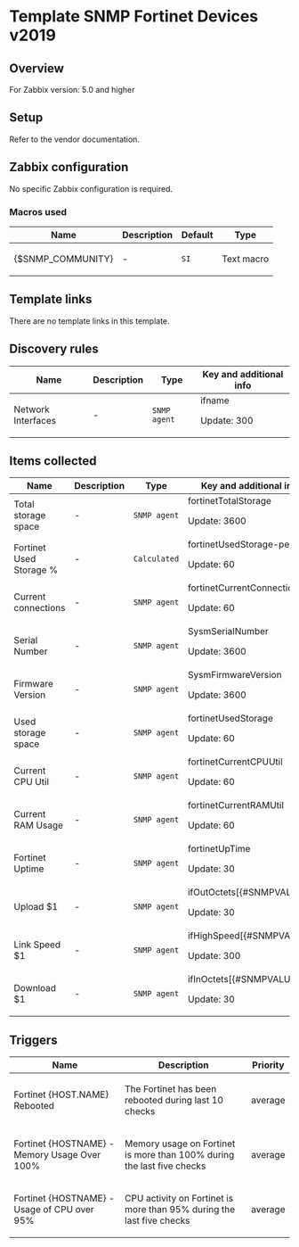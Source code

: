 # Template SNMP Fortinet Devices v2019

## Overview

For Zabbix version: 5.0 and higher

## Setup

Refer to the vendor documentation.

## Zabbix configuration

No specific Zabbix configuration is required.

### Macros used

|Name|Description|Default|Type|
|----|-----------|-------|----|
|{$SNMP_COMMUNITY}|<p>-</p>|`SI`|Text macro|
## Template links

There are no template links in this template.

## Discovery rules

|Name|Description|Type|Key and additional info|
|----|-----------|----|----|
|Network Interfaces|<p>-</p>|`SNMP agent`|ifname<p>Update: 300</p>|
## Items collected

|Name|Description|Type|Key and additional info|
|----|-----------|----|----|
|Total storage space|<p>-</p>|`SNMP agent`|fortinetTotalStorage<p>Update: 3600</p>|
|Fortinet Used Storage %|<p>-</p>|`Calculated`|fortinetUsedStorage-percent<p>Update: 60</p>|
|Current connections|<p>-</p>|`SNMP agent`|fortinetCurrentConnections<p>Update: 60</p>|
|Serial Number|<p>-</p>|`SNMP agent`|SysmSerialNumber<p>Update: 3600</p>|
|Firmware Version|<p>-</p>|`SNMP agent`|SysmFirmwareVersion<p>Update: 3600</p>|
|Used storage space|<p>-</p>|`SNMP agent`|fortinetUsedStorage<p>Update: 60</p>|
|Current CPU Util|<p>-</p>|`SNMP agent`|fortinetCurrentCPUUtil<p>Update: 60</p>|
|Current RAM Usage|<p>-</p>|`SNMP agent`|fortinetCurrentRAMUtil<p>Update: 60</p>|
|Fortinet Uptime|<p>-</p>|`SNMP agent`|fortinetUpTime<p>Update: 30</p>|
|Upload $1|<p>-</p>|`SNMP agent`|ifOutOctets[{#SNMPVALUE}]<p>Update: 30</p>|
|Link Speed $1|<p>-</p>|`SNMP agent`|ifHighSpeed[{#SNMPVALUE}]<p>Update: 300</p>|
|Download $1|<p>-</p>|`SNMP agent`|ifInOctets[{#SNMPVALUE}]<p>Update: 30</p>|
## Triggers

|Name|Description|Priority|
|----|-----------|----|
|Fortinet {HOST.NAME} Rebooted|<p>The Fortinet has been rebooted during last 10 checks</p>|average|
|Fortinet {HOSTNAME} - Memory Usage Over 100%|<p>Memory usage on Fortinet is more than 100% during the last five checks</p>|average|
|Fortinet {HOSTNAME} - Usage of CPU over 95%|<p>CPU activity on Fortinet is more than 95% during the last five checks</p>|average|
